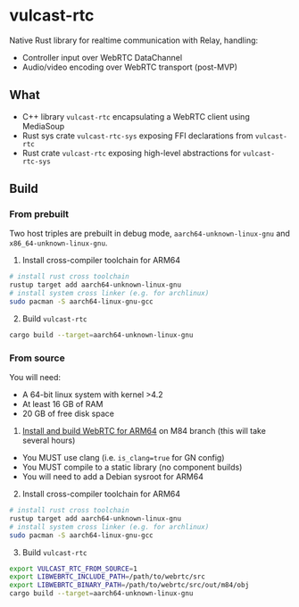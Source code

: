 # vulcast-rtc
Native Rust library for realtime communication with Relay, handling:
- Controller input over WebRTC DataChannel
- Audio/video encoding over WebRTC transport (post-MVP)

## What
- C++ library `vulcast-rtc` encapsulating a WebRTC client using MediaSoup
- Rust sys crate `vulcast-rtc-sys` exposing FFI declarations from `vulcast-rtc`
- Rust crate `vulcast-rtc` exposing high-level abstractions for `vulcast-rtc-sys`

## Build
### From prebuilt
Two host triples are prebuilt in debug mode, `aarch64-unknown-linux-gnu` and `x86_64-unknown-linux-gnu`.

1. Install cross-compiler toolchain for ARM64
```bash
# install rust cross toolchain
rustup target add aarch64-unknown-linux-gnu
# install system cross linker (e.g. for archlinux)
sudo pacman -S aarch64-linux-gnu-gcc
```
2. Build `vulcast-rtc`
```bash
cargo build --target=aarch64-unknown-linux-gnu
```
### From source
You will need:
- A 64-bit linux system with kernel >4.2
- At least 16 GB of RAM
- 20 GB of free disk space

1. [Install and build WebRTC for ARM64](https://webrtc.github.io/webrtc-org/native-code/development/) on M84 branch
(this will take several hours)
- You MUST use clang (i.e. `is_clang=true` for GN config)
- You MUST compile to a static library (no component builds)
- You will need to add a Debian sysroot for ARM64
2. Install cross-compiler toolchain for ARM64
```bash
# install rust cross toolchain
rustup target add aarch64-unknown-linux-gnu
# install system cross linker (e.g. for archlinux)
sudo pacman -S aarch64-linux-gnu-gcc
```
3. Build `vulcast-rtc`
```bash
export VULCAST_RTC_FROM_SOURCE=1
export LIBWEBRTC_INCLUDE_PATH=/path/to/webrtc/src
export LIBWEBRTC_BINARY_PATH=/path/to/webrtc/src/out/m84/obj
cargo build --target=aarch64-unknown-linux-gnu
```
